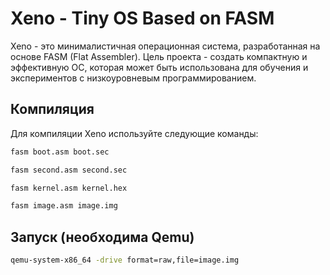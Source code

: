 # Xeno - Tiny OS Based on FASM

Xeno - это минималистичная операционная система, разработанная на основе FASM (Flat Assembler). Цель проекта - создать компактную и эффективную ОС, которая может быть использована для обучения и экспериментов с низкоуровневым программированием.

## Компиляция

Для компиляции Xeno используйте следующие команды:

```bash
fasm boot.asm boot.sec
```
```bash
fasm second.asm second.sec
```
```bash
fasm kernel.asm kernel.hex
```
```bash
fasm image.asm image.img
```
## Запуск (необходима Qemu)
```bash
qemu-system-x86_64 -drive format=raw,file=image.img
```
